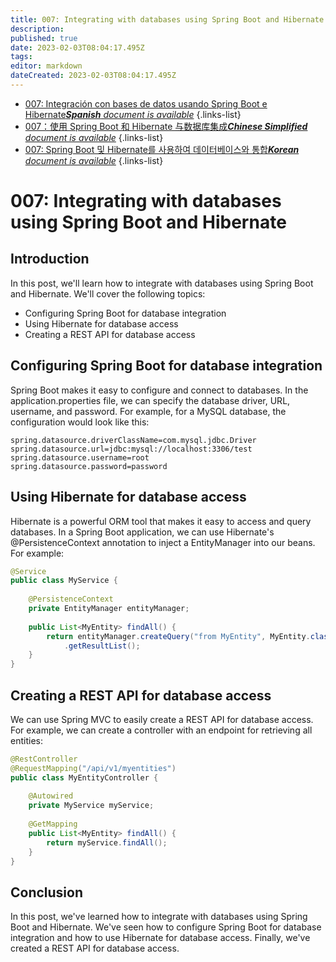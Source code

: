 ```yaml
---
title: 007: Integrating with databases using Spring Boot and Hibernate
description: 
published: true
date: 2023-02-03T08:04:17.495Z
tags: 
editor: markdown
dateCreated: 2023-02-03T08:04:17.495Z
---
```


- [007: Integración con bases de datos usando Spring Boot e Hibernate***Spanish** document is available*](/es/Knowledge-base/Spring-Boot/Learning/007-integrating-with-databases-using-spring-boot-and-hibernate)
{.links-list}
- [007：使用 Spring Boot 和 Hibernate 与数据库集成***Chinese Simplified** document is available*](/zh/Knowledge-base/Spring-Boot/Learning/007-integrating-with-databases-using-spring-boot-and-hibernate)
{.links-list}
- [007: Spring Boot 및 Hibernate를 사용하여 데이터베이스와 통합***Korean** document is available*](/ko/Knowledge-base/Spring-Boot/Learning/007-integrating-with-databases-using-spring-boot-and-hibernate)
{.links-list}


# 007: Integrating with databases using Spring Boot and Hibernate

## Introduction

In this post, we'll learn how to integrate with databases using Spring Boot and Hibernate. We'll cover the following topics:

* Configuring Spring Boot for database integration
* Using Hibernate for database access
* Creating a REST API for database access

## Configuring Spring Boot for database integration

Spring Boot makes it easy to configure and connect to databases. In the application.properties file, we can specify the database driver, URL, username, and password. For example, for a MySQL database, the configuration would look like this:

```
spring.datasource.driverClassName=com.mysql.jdbc.Driver
spring.datasource.url=jdbc:mysql://localhost:3306/test
spring.datasource.username=root
spring.datasource.password=password
```

## Using Hibernate for database access

Hibernate is a powerful ORM tool that makes it easy to access and query databases. In a Spring Boot application, we can use Hibernate's @PersistenceContext annotation to inject a EntityManager into our beans. For example:

```java
@Service
public class MyService {
    
    @PersistenceContext
    private EntityManager entityManager;
    
    public List<MyEntity> findAll() {
        return entityManager.createQuery("from MyEntity", MyEntity.class)
            .getResultList();
    }
}
```

## Creating a REST API for database access

We can use Spring MVC to easily create a REST API for database access. For example, we can create a controller with an endpoint for retrieving all entities:

```java
@RestController
@RequestMapping("/api/v1/myentities")
public class MyEntityController {
    
    @Autowired
    private MyService myService;
    
    @GetMapping
    public List<MyEntity> findAll() {
        return myService.findAll();
    }
}
```

## Conclusion

In this post, we've learned how to integrate with databases using Spring Boot and Hibernate. We've seen how to configure Spring Boot for database integration and how to use Hibernate for database access. Finally, we've created a REST API for database access.